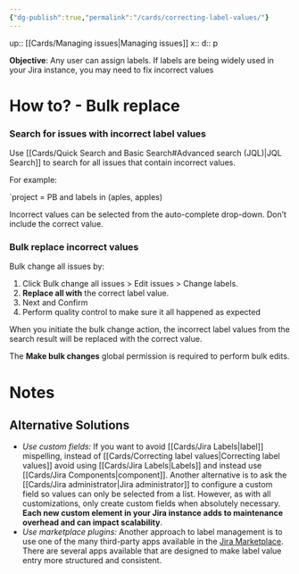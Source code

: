 ```yaml
---
{"dg-publish":true,"permalink":"/cards/correcting-label-values/"}
---
```


up:: [[Cards/Managing issues\|Managing issues]] 
x:: 
d:: p

**Objective**: Any user can assign labels. If labels are being widely used in your Jira instance, you may need to fix incorrect values

# How to? - Bulk replace

### Search for issues with incorrect label values

Use [[Cards/Quick Search and Basic Search#Advanced search (JQL)\|JQL Search]] to search for all issues that contain incorrect values. 

For example: 

`project = PB and labels in (aples, apples)

Incorrect values can be selected from the auto-complete drop-down. Don’t include the correct value.

### Bulk replace incorrect values

Bulk change all issues by: 

1. Click Bulk change all issues > Edit issues > Change labels.
2. **Replace all with** the correct label value.
3. Next and Confirm
4. Perform quality control to make sure it all happened as expected

When you initiate the bulk change action, the incorrect label values from the search result will be replaced with the correct value.

The **Make bulk changes** global permission is required to perform bulk edits.

# Notes

## Alternative Solutions 

- *Use custom fields:* If you want to avoid [[Cards/Jira Labels\|label]] mispelling, instead of [[Cards/Correcting label values\|Correcting label values]] avoid using [[Cards/Jira Labels\|Labels]] and instead use [[Cards/Jira Components\|component]]. Another alternative is to ask the [[Cards/Jira administrator\|Jira administrator]] to configure a custom field so values can only be selected from a list. However, as with all customizations, only create custom fields when absolutely necessary. **Each new custom element in your Jira instance adds to maintenance overhead and can impact scalability**.
- *Use marketplace plugins:* Another approach to label management is to use one of the many third-party apps available in the [Jira Marketplace](https://marketplace.atlassian.com/addons/app/jira). There are several apps available that are designed to make label value entry more structured and consistent.